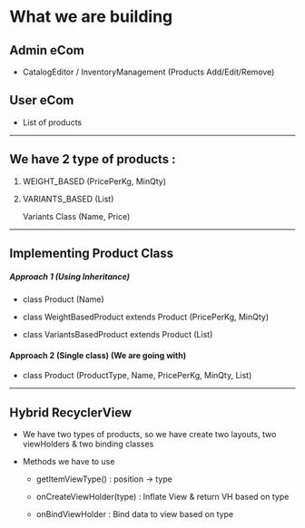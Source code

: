 # What we are building

## Admin eCom

* CatalogEditor / InventoryManagement (Products Add/Edit/Remove)

## User eCom

* List of products  

---

## We have 2 type of products :

1. WEIGHT_BASED (PricePerKg, MinQty)  
2. VARIANTS_BASED (List<Variant>)  
   
   Variants Class (Name, Price)

---

## Implementing Product Class

##### Approach 1 (Using Inheritance)

- class Product (Name)  

- class WeightBasedProduct extends Product (PricePerKg, MinQty)  

- class VariantsBasedProduct extends Product (List<Variant>)

#### Approach 2 (Single class) (We are going with)

* class Product (ProductType, Name, PricePerKg, MinQty, List<Variant>)

---

## Hybrid RecyclerView

* We have two types of products, so we have create two layouts, two viewHolders & two binding classes  

* Methods we have to use
  
  * getItemViewType() : position -> type  
  
  * onCreateViewHolder(type) : Inflate View & return VH based on type
  
  * onBindViewHolder : Bind data to view based on type
